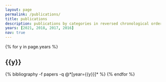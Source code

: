 ```yaml
---
layout: page
permalink: /publications/
title: publications
description: publications by categories in reversed chronological order. generated by jekyll-scholar.
years: [2021, 2018, 2017, 2016]
nav: true
---
```


<div class="publications">

{% for y in page.years %}
  <h2 class="year">{{y}}</h2>
  {% bibliography -f papers -q @*[year={{y}}]* %}
{% endfor %}

</div>
